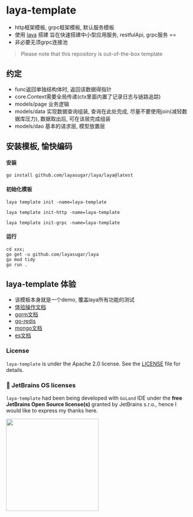 # laya-template

- http框架模板, grpc框架模板, 默认服务模板
- 使用 [laya](https://github.com/layasugar/laya) 搭建 旨在快速搭建中小型应用服务, restfulApi, grpc服务 ==
- 非必要无须grpc连接池

> Please note that this repository is out-of-the-box template

## 约定

- func返回单独结构体时, 返回该数据得指针
- core.Context需要全局传递(ctx里面内置了记录日志与链路追踪)
- models/page 业务逻辑
- models/data 实现数据查询组装, 查询在此处完成, 尽量不要使用join(减轻数据库压力), 数据取出后, 可在该层完成组装
- models/dao 基本的请求层, 模型放置层

## 安装模板, 愉快编码
#### 安装
```shell
go install github.com/layasugar/laya/laya@latest
```
#### 初始化模板
```shell
laya template init -name=laya-template

laya template init-http -name=laya-template

laya template init-grpc -name=laya-template
```
#### 运行
```shell
cd xxx;
go get -u github.com/layasugar/laya
go mod tidy
go run .
```

## laya-template 体验
- 该模板本身就是一个demo, 覆盖laya所有功能的测试
- [体验操作文档](https://github.com/layasugar/laya-template/blob/master/experience.md)
- [gorm文档](https://gorm.io/zh_CN/docs/index.html)
- [go-redis](https://redis.uptrace.dev/)
- [mongo文档](https://www.mongodb.com/docs/drivers/go/current/usage-examples/)
- [es文档](https://olivere.github.io/elastic/)

### License

`laya-template` is under the Apache 2.0 license. See the [LICENSE](LICENSE) file for details.

### 🔑 JetBrains OS licenses

`laya-template` had been being developed with `GoLand` IDE under the **free JetBrains Open Source license(s)** granted by JetBrains s.r.o., hence I would like to express my thanks here.

<a href="https://www.jetbrains.com/?from=gnet" target="_blank"><img src="https://resources.jetbrains.com/storage/products/company/brand/logos/jb_beam.png" width="250" align="middle"/></a>